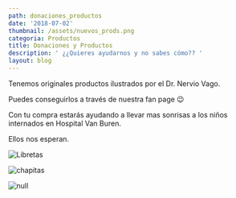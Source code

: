```yaml
---
path: donaciones_productos
date: '2018-07-02'
thumbnail: /assets/nuevos_prods.png
categoria: Productos
title: Donaciones y Productos
description: ' ¿¿Quieres ayudarnos y no sabes cómo?? '
layout: blog
---
```

Tenemos originales productos ilustrados por el Dr. Nervio Vago.

Puedes conseguirlos a través de nuestra fan page 😉

Con tu compra estarás ayudando a llevar mas sonrisas a los niños internados en Hospital Van Buren.

Ellos nos esperan.

![Libretas](/assets/34215741_1798560360229774_8470606673801641984_o.jpg)

![chapitas](/assets/34258912_1798560316896445_9000272116737638400_o.jpg)

![null](/assets/34268819_1798560270229783_5498384924379447296_o.jpg)
